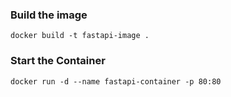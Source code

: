 ### Build the image
```
docker build -t fastapi-image .
```

### Start the Container
```
docker run -d --name fastapi-container -p 80:80
```